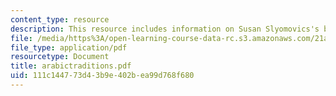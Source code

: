 ```yaml
---
content_type: resource
description: This resource includes information on Susan Slyomovics's book.
file: /media/https%3A/open-learning-course-data-rc.s3.amazonaws.com/21a-453-anthropology-of-the-middle-east-spring-2004/111c144773d43b9e402bea99d768f680_arabictraditions.pdf
file_type: application/pdf
resourcetype: Document
title: arabictraditions.pdf
uid: 111c1447-73d4-3b9e-402b-ea99d768f680
---
```

